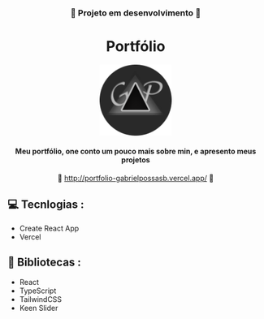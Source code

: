 <div align='center'>

   ### :construction: **Projeto em desenvolvimento** :construction: ###

   # Portfólio
   
   <img height='140px' src='./public/favicon.ico' alt='logo'/>
      
   #### Meu portfólio, one conto um pouco mais sobre min, e apresento meus projetos ####

   :link: <http://portfolio-gabrielpossasb.vercel.app/> :link:
</div>

## :computer: Tecnlogias :

- Create React App
- Vercel

## :rocket: Bibliotecas :

- React
- TypeScript
- TailwindCSS
- Keen Slider
